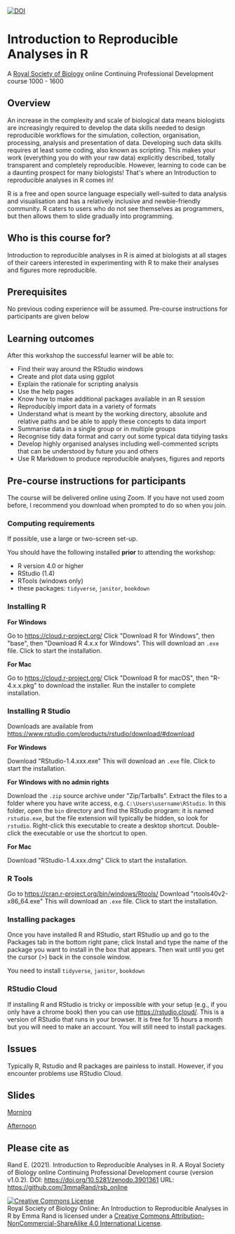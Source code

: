 [![DOI](https://zenodo.org/badge/DOI/10.5281/zenodo.3901361.svg)](https://doi.org/10.5281/zenodo.3901361)

# Introduction to Reproducible Analyses in R

A [Royal Society of Biology](https://www.rsb.org.uk/) online Continuing Professional Development course 1000 - 1600

## Overview

An increase in the complexity and scale of biological data means biologists are increasingly required to develop the data skills needed to design reproducible workflows for the simulation, collection, organisation, processing, analysis and presentation of data. Developing such data skills requires at least some coding, also known as scripting. This makes your work (everything you do with your raw data) explicitly described, totally transparent and completely reproducible. However, learning to code can be a daunting prospect for many biologists! That's where an Introduction to reproducible analyses in R comes in!

R is a free and open source language especially well-suited to data analysis and visualisation and has a relatively inclusive and newbie-friendly community. R caters to users who do not see themselves as programmers, but then allows them to slide gradually into programming.

## Who is this course for?

Introduction to reproducible analyses in R is aimed at biologists at all stages of their careers interested in experimenting with R to make their analyses and figures more reproducible.

## Prerequisites

No previous coding experience will be assumed. Pre-course instructions for participants are given below

## Learning outcomes

After this workshop the successful learner will be able to:

-   Find their way around the RStudio windows
-   Create and plot data using ggplot
-   Explain the rationale for scripting analysis
-   Use the help pages
-   Know how to make additional packages available in an R session
-   Reproducibly import data in a variety of formats
-   Understand what is meant by the working directory, absolute and relative paths and be able to apply these concepts to data import
-   Summarise data in a single group or in multiple groups
-   Recognise tidy data format and carry out some typical data tidying tasks
-   Develop highly organised analyses including well-commented scripts that can be understood by future you and others
-   Use R Markdown to produce reproducible analyses, figures and reports

## Pre-course instructions for participants

The course will be delivered online using Zoom. If you have not used zoom before, I recommend you download when prompted to do so when you join.

### Computing requirements

If possible, use a large or two-screen set-up.

You should have the following installed **prior** to attending the workshop:

-   R version 4.0 or higher
-   RStudio (1.4)
-   RTools (windows only)
-   these packages: `tidyverse`, `janitor`, `bookdown`

### Installing R

**For Windows**

Go to <https://cloud.r-project.org/>
Click "Download R for Windows", then "base", then "Download R 4.x.x for Windows". This will download an `.exe` file. Click to start the installation.

**For Mac**

Go to <https://cloud.r-project.org/>
Click "Download R for macOS", then "R-4.x.x.pkg" to download the installer. Run the installer to complete installation.


### Installing R Studio

Downloads are available from  <https://www.rstudio.com/products/rstudio/download/#download> 

**For Windows**

Download "RStudio-1.4.xxx.exe"
This will download an `.exe` file. Click to start the installation.

**For Windows with no admin rights**

Download the `.zip` source archive under "Zip/Tarballs". Extract the files to a folder where you have write access, e.g. `C:\Users\username\RStudio`. In this folder, open the `bin` directory and find the RStudio program: it is named `rstudio.exe`, but the file extension will typically be hidden, so look for `rstudio`. Right-click this executable to create a desktop shortcut. Double-click the executable or use the shortcut to open.

**For Mac**

Download "RStudio-1.4.xxx.dmg"
Click to start the installation.



### R Tools
Go to <https://cran.r-project.org/bin/windows/Rtools/>
Download "rtools40v2-x86_64.exe"
This will download an `.exe` file. Click to start the installation.



### Installing packages

Once you have installed R and RStudio, start RStudio up and go to the Packages tab in the bottom right pane; click Install and type the name of the package you want to install in the box that appears. Then wait until you get the cursor (\>) back in the console window.

You need to install `tidyverse`, `janitor`, `bookdown`

### RStudio Cloud

If installing R and RStudio is tricky or impossible with your setup (e.g., if you only have a chrome book) then you can use <https://rstudio.cloud/>. This is a version of RStudio that runs in your browser. It is free for 15 hours a month but you will need to make an account. You will still need to install packages.

## Issues

Typically R, Rstudio and R packages are painless to install. However, if you encounter problems use RStudio Cloud.

## Slides

[Morning](https://3mmarand.github.io/rsb_online/slides/01_intro_to_r_and_working_with_data.html)

[Afternoon](https://3mmarand.github.io/rsb_online/slides/02_r_markdown_for_reproducible_reports.html)

## Please cite as

Rand E. (2021). Introduction to Reproducible Analyses in R. A Royal Society of Biology online Continuing Professional Development course (version v1.0.2). DOI: https://doi.org/10.5281/zenodo.3901361 URL: https://github.com/3mmaRand/rsb_online

<a rel="license" href="http://creativecommons.org/licenses/by-nc-sa/4.0/"><img src="https://i.creativecommons.org/l/by-nc-sa/4.0/88x31.png" alt="Creative Commons License" style="border-width:0"/></a><br /><span xmlns:dct="http://purl.org/dc/terms/" property="dct:title">Royal Society of Biology Online: An Introduction to Reproducible Analyses in R</span> by <span xmlns:cc="http://creativecommons.org/ns#" property="cc:attributionName">Emma Rand</span> is licensed under a <a rel="license" href="http://creativecommons.org/licenses/by-nc-sa/4.0/">Creative Commons Attribution-NonCommercial-ShareAlike 4.0 International License</a>.
